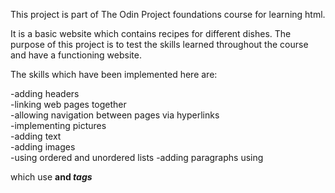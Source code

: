 This project is part of The Odin Project foundations course for learning html.

It is a basic website which contains recipes for different dishes. The purpose of this project is to test the skills learned throughout the course and have a functioning website.

The skills which have been implemented here are:

-adding headers <br>
-linking web pages together <br>
-allowing navigation between pages via hyperlinks <br>
-implementing pictures <br>
-adding text <br>
-adding images <br>
-using ordered and unordered lists
-adding paragraphs using <p> which use <strong> and <em> tags
